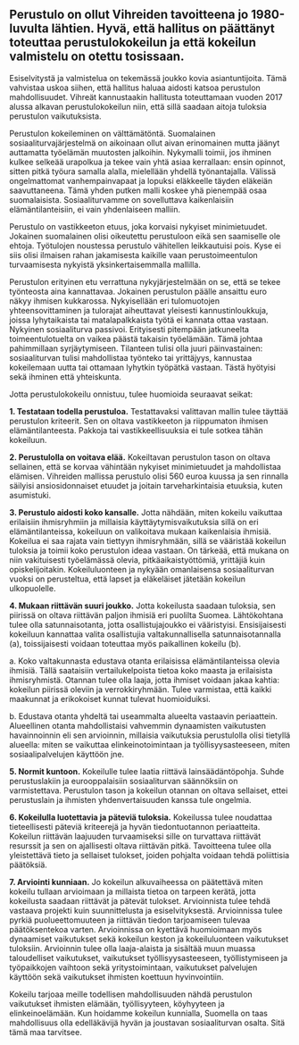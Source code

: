 
## Perustulo on ollut Vihreiden tavoitteena jo 1980-luvulta lähtien. Hyvä, että hallitus on päättänyt toteuttaa perustulokokeilun ja että kokeilun valmistelu on otettu tosissaan.

Esiselvitystä ja valmistelua on tekemässä joukko kovia asiantuntijoita. Tämä vahvistaa uskoa siihen, että hallitus haluaa aidosti katsoa perustulon mahdollisuudet. Vihreät kannustaakin hallitusta toteuttamaan vuoden 2017 alussa alkavan perustulokokeilun niin, että sillä saadaan aitoja tuloksia perustulon vaikutuksista.

Perustulon kokeileminen on välttämätöntä. Suomalainen sosiaaliturvajärjestelmä on aikoinaan ollut aivan erinomainen mutta jäänyt auttamatta työelämän muutosten jalkoihin. Nykymalli toimii, jos ihminen kulkee selkeää urapolkua ja tekee vain yhtä asiaa kerrallaan: ensin opinnot, sitten pitkä työura samalla alalla, mielellään yhdellä työnantajalla. Välissä ongelmattomat vanhempainvapaat ja lopuksi eläkkeelle täyden eläkeiän saavuttaneena. Tämä yhden putken malli koskee yhä pienempää osaa suomalaisista. Sosiaaliturvamme on sovelluttava kaikenlaisiin elämäntilanteisiin, ei vain yhdenlaiseen malliin.

Perustulo on vastikkeeton etuus, joka korvaisi nykyiset minimietuudet. Jokainen suomalainen olisi oikeutettu perustuloon eikä sen saamiselle ole ehtoja. Työtulojen noustessa perustulo vähitellen leikkautuisi pois. Kyse ei siis olisi ilmaisen rahan jakamisesta kaikille vaan perustoimeentulon turvaamisesta nykyistä yksinkertaisemmalla mallilla.

Perustulon erityinen etu verrattuna nykyjärjestelmään on se, että se tekee työnteosta aina kannattavaa. Jokainen perustulon päälle ansaittu euro näkyy ihmisen kukkarossa. Nykyisellään eri tulomuotojen yhteensovittaminen ja tulorajat aiheuttavat yleisesti kannustinloukkuja, joissa lyhytaikaista tai matalapalkkaista työtä ei kannata ottaa vastaan. Nykyinen sosiaaliturva passivoi. Erityisesti pitempään jatkuneelta toimeentulotuelta on vaikea päästä takaisin työelämään. Tämä johtaa pahimmillaan syrjäytymiseen. Tilanteen tulisi olla juuri päinvastainen: sosiaaliturvan tulisi mahdollistaa työnteko tai yrittäjyys, kannustaa kokeilemaan uutta tai ottamaan lyhytkin työpätkä vastaan. Tästä hyötyisi sekä ihminen että yhteiskunta.

Jotta perustulokokeilu onnistuu, tulee huomioida seuraavat seikat:

**1. Testataan todella perustuloa.** Testattavaksi valittavan mallin tulee täyttää perustulon kriteerit. Sen on oltava vastikkeeton ja riippumaton ihmisen elämäntilanteesta. Pakkoja tai vastikkeellisuuksia ei tule sotkea tähän kokeiluun.

**2. Perustulolla on voitava elää.** Kokeiltavan perustulon tason on oltava sellainen, että se korvaa vähintään nykyiset minimietuudet ja mahdollistaa elämisen. Vihreiden mallissa perustulo olisi 560 euroa kuussa ja sen rinnalla säilyisi ansiosidonnaiset etuudet ja joitain tarveharkintaisia etuuksia, kuten asumistuki.

**3. Perustulo aidosti koko kansalle.** Jotta nähdään, miten kokeilu vaikuttaa erilaisiin ihmisryhmiin ja millaisia käyttäytymisvaikutuksia sillä on eri elämäntilanteissa, kokeiluun on valikoitava mukaan kaikenlaisia ihmisiä. Kokeilua ei saa rajata vain tiettyyn ihmisryhmään, sillä se vääristää kokeilun tuloksia ja toimii koko perustulon ideaa vastaan. On tärkeää, että mukana on niin vakituisesti työelämässä olevia, pitkäaikaistyöttömiä, yrittäjiä kuin opiskelijoitakin. Kokeiluluonteen ja nykyään omanlaisensa sosiaaliturvan vuoksi on perusteltua, että lapset ja eläkeläiset jätetään kokeilun ulkopuolelle.

**4. Mukaan riittävän suuri joukko.** Jotta kokeilusta saadaan tuloksia, sen piirissä on oltava riittävän paljon ihmisiä eri puolilta Suomea. Lähtökohtana tulee olla satunnaisotanta, jotta osallistujajoukko ei vääristyisi. Ensisijaisesti kokeiluun kannattaa valita osallistujia valtakunnallisella satunnaisotannalla (a), toissijaisesti voidaan toteuttaa myös paikallinen kokeilu (b).

a. Koko valtakunnasta edustava otanta erilaisissa elämäntilanteissa olevia ihmisiä. Tällä saataisiin vertailukelpoista tietoa koko maasta ja erilaisista ihmisryhmistä. Otannan tulee olla laaja, jotta ihmiset voidaan jakaa kahtia: kokeilun piirissä oleviin ja verrokkiryhmään. Tulee varmistaa, että kaikki maakunnat ja erikokoiset kunnat tulevat huomioiduiksi.

b. Edustava otanta yhdeltä tai useammalta alueelta vastaavin periaattein. Alueellinen otanta mahdollistaisi vahvemmin dynaamisten vaikutusten havainnoinnin eli sen arvioinnin, millaisia vaikutuksia perustulolla olisi tietyllä alueella: miten se vaikuttaa elinkeinotoimintaan ja työllisyysasteeseen, miten sosiaalipalvelujen käyttöön jne.

**5. Normit kuntoon.** Kokeilulle tulee laatia riittävä lainsäädäntöpohja. Suhde perustuslakiin ja eurooppalaisiin sosiaaliturvan säännöksiin on varmistettava. Perustulon tason ja kokeilun otannan on oltava sellaiset, ettei perustuslain ja ihmisten yhdenvertaisuuden kanssa tule ongelmia.

**6. Kokeilulla luotettavia ja päteviä tuloksia.** Kokeilussa tulee noudattaa tieteellisesti päteviä kriteerejä ja hyvän tiedontuotannon periaatteita. Kokeilun riittävän laajuuden turvaamiseksi sille on turvattava riittävät resurssit ja sen on ajallisesti oltava riittävän pitkä. Tavoitteena tulee olla yleistettävä tieto ja sellaiset tulokset, joiden pohjalta voidaan tehdä poliittisia päätöksiä.

**7. Arviointi kunniaan.** Jo kokeilun alkuvaiheessa on päätettävä miten kokeilu tullaan arvioimaan ja millaista tietoa on tarpeen kerätä, jotta kokeilusta saadaan riittävät ja pätevät tulokset. Arvioinnista tulee tehdä vastaava projekti kuin suunnittelusta ja esiselvityksestä. Arvioinnissa tulee pyrkiä puolueettomuuteen ja riittävän tiedon tarjoamiseen tulevaa päätöksentekoa varten. Arvioinnissa on kyettävä huomioimaan myös dynaamiset vaikutukset sekä kokeilun keston ja kokeiluluonteen vaikutukset tuloksiin. Arvioinnin tulee olla laaja-alaista ja sisältää muun muassa taloudelliset vaikutukset, vaikutukset työllisyysasteeseen, työllistymiseen ja työpaikkojen vaihtoon sekä yritystoimintaan, vaikutukset palvelujen käyttöön sekä vaikutukset ihmisten koettuun hyvinvointiin.

Kokeilu tarjoaa meille todellisen mahdollisuuden nähdä perustulon vaikutukset ihmisten elämään, työllisyyteen, köyhyyteen ja elinkeinoelämään. Kun hoidamme kokeilun kunnialla, Suomella on taas mahdollisuus olla edelläkävijä hyvän ja joustavan sosiaaliturvan osalta. Sitä tämä maa tarvitsee.

